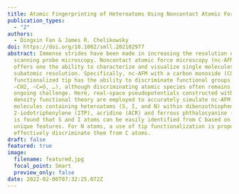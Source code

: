 ```yaml
---
title: Atomic Fingerprinting of Heteroatoms Using Noncontact Atomic Force Microscopy
publication_types:
  - "2"
authors:
  - Dingxin Fan & James R. Chelikowsky
doi: https://doi.org/10.1002/smll.202102977
abstract: Immense strides have been made in increasing the resolution of
  scanning probe microscopy. Noncontact atomic force microscopy (nc-AFM) now
  offers one the ability to characterize and visualize single molecules with
  subatomic resolution. Specifically, nc-AFM with a carbon monoxide (CO)
  functionalized tip has the ability to discriminate functional groups (–C=C–,
  –CH2, –C=O, …), although discriminating atomic species often remains as an
  ongoing challenge. Here, real-space pseudopotentials constructed within
  density functional theory are employed to accurately simulate nc-AFM images of
  molecules containing heteroatoms (S, I, and N) within dibenzothiophene (DBT),
  2-iodotriphenylene (ITP), acridine (ACR) and ferrous phthalocyanine (FePc). It
  is found that S and I atoms can be easily identified from C based on their
  unique features. For N atoms, a use of tip functionalization is proposed to
  effectively discriminate them from C atoms.
draft: false
featured: true
image:
  filename: featured.jpg
  focal_point: Smart
  preview_only: false
date: 2022-02-06T07:32:25.072Z
---
```

